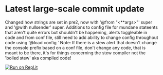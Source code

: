 # Latest large-scale commit update

Changed how strings are set in pre2, now with '@from "<**args>"' super and '@with nullsender' super. Additions to config file for mundane stateents that aren't quite errors but shouldn't be happening, alerts toggleable in code and from conf file, still need to add ability to change config throughout code using '@load config <filename>' Note: If there is a stew alert that doesn't change the console prefix based on a conf file, don't change any code, that is meant to be there, it's for things concerning the stew compiler not the 'boiled stew' aka compiled code!

[![Run on Repl.it](https://repl.it/badge/github/Big-Meli/Stew)](https://repl.it/github/Big-Meli/Stew)